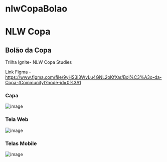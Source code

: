# nlwCopaBolao

# NLW Copa

## Bolão da Copa 


Trilha Ignite- NLW Copa Studies

Link Figma - https://www.figma.com/file/9yHS3i3WvLu4GNL2oKfXar/Bol%C3%A3o-da-Copa-(Community)?node-id=0%3A1


### Capa 


![image](https://user-images.githubusercontent.com/63923428/199854393-24eb28c4-f8ee-472f-9984-dbef16a3bb60.png)


### Tela Web


![image](https://user-images.githubusercontent.com/63923428/199854515-6ff55fa1-b847-42ae-a7a6-995623f1efb0.png)



### Telas Mobile


![image](https://user-images.githubusercontent.com/63923428/199854229-66ff7c01-cf0b-463b-950e-7bb255fe6204.png)

